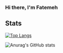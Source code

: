 ### Hi there, I'm Fatemeh

## Stats

[![Top Langs](https://github-readme-stats.vercel.app/api/top-langs/?username=FatemehAhsan&theme=radical)](https://github.com/FatemeAhsan/github-readme-stats)


![Anurag's GitHub stats](https://github-readme-stats.vercel.app/api?username=FatemehAhsan&show_icons=true&theme=radical)


